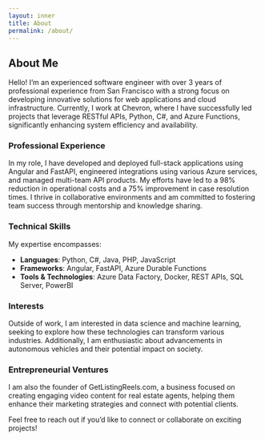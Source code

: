 ```yaml
---
layout: inner
title: About
permalink: /about/
---
```


## About Me

Hello! I’m an experienced software engineer with over 3 years of professional experience from San Francisco with a strong focus on developing innovative solutions for web applications and cloud infrastructure. Currently, I work at Chevron, where I have successfully led projects that leverage RESTful APIs, Python, C#, and Azure Functions, significantly enhancing system efficiency and availability.

### Professional Experience

In my role, I have developed and deployed full-stack applications using Angular and FastAPI, engineered integrations using various Azure services, and managed multi-team API products. My efforts have led to a 98% reduction in operational costs and a 75% improvement in case resolution times. I thrive in collaborative environments and am committed to fostering team success through mentorship and knowledge sharing.

### Technical Skills

My expertise encompasses:
* **Languages**: Python, C#, Java, PHP, JavaScript
* **Frameworks**: Angular, FastAPI, Azure Durable Functions
* **Tools & Technologies**: Azure Data Factory, Docker, REST APIs, SQL Server, PowerBI

### Interests

Outside of work, I am interested in data science and machine learning, seeking to explore how these technologies can transform various industries. Additionally, I am enthusiastic about advancements in autonomous vehicles and their potential impact on society.

### Entrepreneurial Ventures

I am also the founder of GetListingReels.com, a business focused on creating engaging video content for real estate agents, helping them enhance their marketing strategies and connect with potential clients.

Feel free to reach out if you’d like to connect or collaborate on exciting projects!

